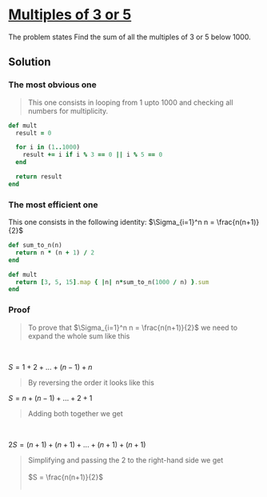 # [Multiples of 3 or 5](https://projecteuler.net/problem=1)

The problem states Find the sum of all the multiples of 3 or 5 below 1000.

## Solution

### The most obvious one

> This one consists in looping from 1 upto 1000 and checking all numbers for multiplicity.

```ruby
def mult
  result = 0

  for i in (1..1000)
    result += i if i % 3 == 0 || i % 5 == 0
  end

  return result
end
```

### The most efficient one

This one consists in the following identity: $\Sigma_{i=1}^n n = \frac{n(n+1)}{2}$

```ruby
def sum_to_n(n)
  return n * (n + 1) / 2
end

def mult
  return [3, 5, 15].map { |n| n*sum_to_n(1000 / n) }.sum
end
```

### Proof 

> To prove that $\Sigma_{i=1}^n n = \frac{n(n+1)}{2}$ we need to expand the whole sum like this
<br>

$S = 1 + 2 + ... + (n-1) + n$
<br>

> By reversing the order it looks like this

$S = n + (n-1) + ... + 2 + 1$
<br>

> Adding both together we get
<br>

$2S = (n+1) + (n+1) + ... + (n+1) + (n+1)$
<br>

> Simplifying and passing the 2 to the right-hand side we get
<br> <br>
$S = \frac{n(n+1)}{2}$
<br> <br>